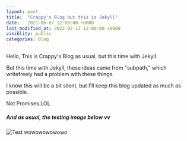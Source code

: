 ```yaml
---
layout: post
title:  "Crappy's Blog but this is Jekyll"
date:   2021-06-07 12:00:00 +0000
last_modified_at: 2022-02-12 12:00:00 +0000
visiblity: public
categories: Blog
---
```

Hello, This is Crappy's Blog as usual, but this time with Jekyll.

But this time with Jekyll, these ideas came from "subpath," which writefreely had a problem with these things.

I know this will be a bit silent, but I'll keep this blog updated as much as possible.

Not Promises.LOL

##### And as usual, the testing image below vv

![Test wowowowowowo](/assets/blog/mouse_bottr.png)
